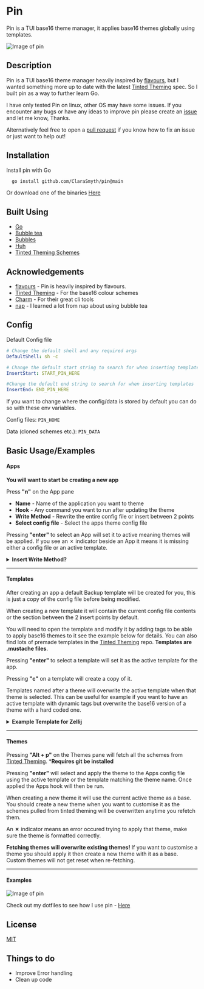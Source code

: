 # Pin

Pin is a TUI base16 theme manager, it applies base16 themes globally using templates.

<img src="./readme-assets/example.gif" alt="Image of pin" />

## Description

Pin is a TUI base16 theme manager heavily inspired by [flavours](https://github.com/Misterio77/flavours), but I wanted something more up to date with the latest [Tinted Theming](https://github.com/tinted-theming) spec. So I built pin as a way to further learn Go.

I have only tested Pin on linux, other OS may have some issues. If you encounter any bugs or have any ideas to improve pin please create an [issue](https://github.com/ClaraSmyth/pin/issues) and let me know, Thanks.

Alternatively feel free to open a [pull request](https://github.com/ClaraSmyth/pin/pulls) if you know how to fix an issue or just want to help out!

## Installation

Install pin with Go

```bash
  go install github.com/ClaraSmyth/pin@main
```

Or download one of the binaries [Here](https://github.com/ClaraSmyth/pin/releases)

## Built Using

- [Go](https://go.dev/)
- [Bubble tea](https://github.com/charmbracelet/bubbletea)
- [Bubbles](https://github.com/charmbracelet/bubbles)
- [Huh](https://github.com/charmbracelet/huh) 
- [Tinted Theming Schemes](https://github.com/tinted-theming/schemes)

## Acknowledgements

- [flavours](https://github.com/Misterio77/flavours) - Pin is heavily inspired by flavours.
- [Tinted Theming](https://github.com/tinted-theming) - For the base16 colour schemes
- [Charm](https://charm.sh/) - For their great cli tools
- [nap](https://github.com/maaslalani/nap) - I learned a lot from nap about using bubble tea

## Config

Default Config file

```yaml
# Change the default shell and any required args
DefaultShell: sh -c

# Change the default start string to search for when inserting templates
InsertStart: START_PIN_HERE

#Change the default end string to search for when inserting templates
InsertEnd: END_PIN_HERE
```

If you want to change where the config/data is stored by default you can do so with these env variables.

Config files: `PIN_HOME`

Data (cloned schemes etc.): `PIN_DATA`


## Basic Usage/Examples

#### Apps

**You will want to start be creating a new app**

Press **"n"** on the App pane

- **Name** - Name of the application you want to theme
- **Hook** - Any command you want to run after updating the theme
- **Write Method** - Rewrite the entire config file or insert between 2 points
- **Select config file** - Select the apps theme config file

Pressing **"enter"** to select an App will set it to active meaning themes will be applied. If you see an ✗ indicator beside an App it means it is missing either a config file or an active template.

<details>
<summary><b>Insert Write Method?</b></summary>
    <br>
    
If you selected the insert write method you will want to wrap the lines where  you want the template to be inserted in 2 comments. The first must contain the text **"START_PIN_HERE"** and the second must contain **"END_PIN_HERE"**. These insert strings can be changed in the config if required.

**Example**
```
...
# START_PIN_HERE
Any lines you want pin to
overwrite with the template
# END_PIN_HERE
...
```
</details>

---

#### Templates

After creating an app a default Backup template will be created for you, this is just a copy of the config file before being modified.

When creating a new template it will contain the current config file contents or the section between the 2 insert points by default.

You will need to open the template and modify it by adding tags to be able to apply base16 themes to it see the example below for details. You can also find lots of premade templates in the [Tinted Theming](https://github.com/tinted-theming/home) repo. **Templates are .mustache files**.

Pressing **"enter"** to select a template will set it as the active template for the app.

Pressing **"c"** on a template will create a copy of it.

Templates named after a theme will overwrite the active template when that theme is selected. This can be useful for example if you want to have an active template with dynamic tags but overwrite the base16 version of a theme with a hard coded one.
 
<details>
<summary><b>Example Template for Zellij</b></summary>
<br>
    
In this example the **{{base06-hex}}** tag will be replaced with the correct hex color when applying a theme.

```mustache
    themes {
        base16 {
            fg "#{{base06-hex}}"
            bg "#{{base02-hex}}"
            black "#{{base00-hex}}"
            red "#{{base08-hex}}"
            green "#{{base0D-hex}}"
            yellow "#{{base0B-hex}}"
            blue "#{{base0C-hex}}"
            magenta "#{{base0D-hex}}"
            cyan "#{{base0E-hex}}"
            white "#{{base06-hex}}"
            orange "#{{base0A-hex}}"
        }
    }
```
</details>

---

#### Themes 

Pressing **"Alt + p"** on the Themes pane will fetch all the schemes from [Tinted Theming](https://github.com/tinted-theming/home). ***Requires git be  installed**

Pressing **"enter"** will select and apply the theme to the Apps config file using the active template or the template matching the theme name. Once applied the Apps hook will then be run. 

When creating a new theme it will use the current active theme as a base. You should create a new theme when you want to customise it as the schemes pulled from tinted theming will be overwritten anytime you refetch them.

An **✗** indicator means an error occured trying to apply that theme, make sure the theme is formatted correctly.

**Fetching themes will overwrite existing themes!**
If you want to customise a theme you should apply it then create a new theme with it as a base.
Custom themes will not get reset when re-fetching. 

---

#### Examples

<img src="./readme-assets/example.gif" alt="Image of pin" />

Check out my dotfiles to see how I use pin - [Here](https://github.com/ClaraSmyth/dotfiles)

## License

[MIT](https://github.com/ClaraSmyth/pin/blob/main/LICENSE)


## Things to do

- Improve Error handling
- Clean up code
